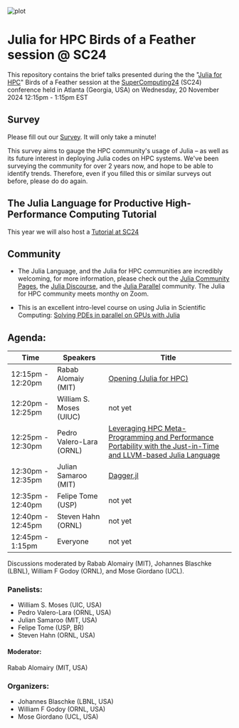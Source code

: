 ![plot](./assets/banner.png)


# Julia for HPC Birds of a Feather session @ SC24

This repository contains the brief talks presented during the the "[Julia for
HPC](https://sc24.conference-program.com/presentation/?id=bof136&sess=sess648)" Birds of a
Feather session at the
[SuperComputing24](https://sc24.supercomputing.org/)
(SC24) conference held in Atlanta (Georgia, USA) on Wednesday, 20 November 2024
12:15pm - 1:15pm EST

## Survey

Please fill out our [Survey](https://forms.gle/QyJZuFqov6zFm1UUA). It will only take a
minute!

This survey aims to gauge the HPC community's usage of Julia – as well as its future
interest in deploying Julia codes on HPC systems. We've been surveying the community for
over 2 years now, and hope to be able to identify trends. Therefore, even if you filled 
this or similar surveys out before, please do do again.

## The Julia Language for Productive High-Performance Computing Tutorial

This year we will also host a [Tutorial at SC24](https://github.com/JuliaParallel/julia-hpc-tutorial-sc24)

## Community

* The Julia Language, and the Julia for HPC communities are incredibly welcoming, for
more information, please check out the [Julia Community Pages](https://julialang.org/community/),
the [Julia Discourse](https://discourse.julialang.org/),
and the [Julia Parallel](https://juliaparallel.org/) community. The Julia for HPC
community meets monthy on Zoom.

* This is an excellent intro-level course on using Julia in Scientific Computing:
[Solving PDEs in parallel on GPUs with Julia](https://pde-on-gpu.vaw.ethz.ch/)

## Agenda:

| Time                | Speakers                     | Title                            |
|---------------------|------------------------------|----------------------------------|
| 12:15pm - 12:20pm   | Rabab Alomaiy (MIT)          |  [Opening (Julia for HPC)](./SC24-BoF-Julia.pptx.pdf)      |
| 12:20pm - 12:25pm   | William S. Moses (UIUC)      |  not yet                                |
| 12:25pm - 12:30pm   | Pedro Valero-Lara (ORNL)     | [Leveraging HPC Meta-Programming and Performance Portability with the Just-in-Time and LLVM-based Julia Language](./Julia%20for%20ACCelerators%20(JACC)-BoF.pptx.pdf)|
| 12:30pm - 12:35pm   | Julian Samaroo (MIT)         | [Dagger.jl](https://slides.com/juliansamaroo/deck)                        |
| 12:35pm - 12:40pm   | Felipe Tome (USP)            | not yet                             |
| 12:40pm - 12:45pm   | Steven Hahn (ORNL)           | not yet                              |
| 12:45pm - 1:15pm    | Everyone                     | not yet                             |

Discussions moderated by Rabab Alomairy (MIT), Johannes Blaschke (LBNL), William F Godoy (ORNL), and Mose Giordano (UCL).
### Panelists: 

- William S. Moses (UIC, USA)
- Pedro Valero-Lara  (ORNL, USA)
- Julian Samaroo (MIT, USA)
- Felipe Tome (USP, BR)
- Steven Hahn (ORNL, USA)

#### Moderator:

Rabab Alomairy (MIT, USA)

### Organizers:

- Johannes Blaschke (LBNL, USA)
- William F Godoy (ORNL, USA)
- Mose Giordano (UCL, USA)
